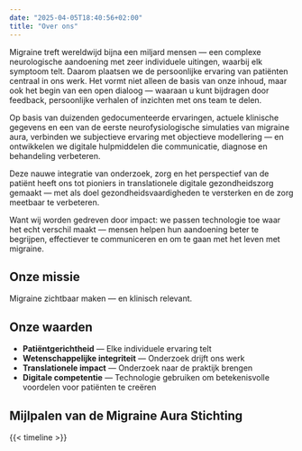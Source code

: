 ```yaml
---
date: "2025-04-05T18:40:56+02:00"
title: "Over ons"
---
```


Migraine treft wereldwijd bijna een miljard mensen — een complexe neurologische aandoening met zeer individuele uitingen, waarbij elk symptoom telt. Daarom plaatsen we de persoonlijke ervaring van patiënten centraal in ons werk. Het vormt niet alleen de basis van onze inhoud, maar ook het begin van een open dialoog — waaraan u kunt bijdragen door feedback, persoonlijke verhalen of inzichten met ons team te delen.

Op basis van duizenden gedocumenteerde ervaringen, actuele klinische gegevens en een van de eerste neurofysiologische simulaties van migraine aura, verbinden we subjectieve ervaring met objectieve modellering — en ontwikkelen we digitale hulpmiddelen die communicatie, diagnose en behandeling verbeteren.

Deze nauwe integratie van onderzoek, zorg en het perspectief van de patiënt heeft ons tot pioniers in translationele digitale gezondheidszorg gemaakt — met als doel gezondheidsvaardigheden te versterken en de zorg meetbaar te verbeteren.

Want wij worden gedreven door impact: we passen technologie toe waar het echt verschil maakt — mensen helpen hun aandoening beter te begrijpen, effectiever te communiceren en om te gaan met het leven met migraine.

## Onze missie

Migraine zichtbaar maken — en klinisch relevant.

## Onze waarden

- **Patiëntgerichtheid** — Elke individuele ervaring telt
- **Wetenschappelijke integriteit** — Onderzoek drijft ons werk
- **Translationele impact** — Onderzoek naar de praktijk brengen
- **Digitale competentie** — Technologie gebruiken om betekenisvolle voordelen voor patiënten te creëren

## Mijlpalen van de Migraine Aura Stichting

{{< timeline >}}
